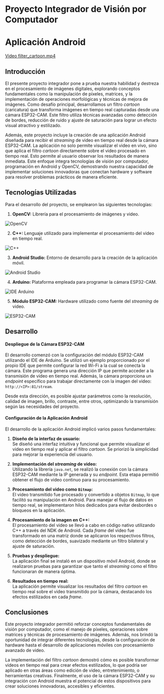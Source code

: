 # Proyecto Integrador de Visión por Computador

# Aplicación Android

[Video filter_cartoon.mp4](https://youtu.be/A2qymzsf16Q)

## Introducción

El presente proyecto integrador pone a prueba nuestra habilidad y destreza en el procesamiento de imágenes digitales, explorando conceptos fundamentales como la manipulación de píxeles, matrices, y la implementación de operaciones morfológicas y técnicas de mejora de imágenes. Como desafío principal, desarrollamos un filtro *cartoon* (caricatura) que transforma imágenes en tiempo real capturadas desde una cámara ESP32-CAM. Este filtro utiliza técnicas avanzadas como detección de bordes, reducción de ruido y ajuste de saturación para lograr un efecto visual atractivo y estilizado.

Además, este proyecto incluye la creación de una aplicación Android diseñada para recibir el *streaming* de video en tiempo real desde la cámara ESP32-CAM. La aplicación no solo permite visualizar el video en vivo, sino que aplica el filtro *cartoon* directamente sobre el video procesado en tiempo real. Esto permite al usuario observar los resultados de manera inmediata. Este enfoque integra tecnologías de visión por computador, programación en Android y OpenCV, demostrando nuestra capacidad de implementar soluciones innovadoras que conectan hardware y software para resolver problemas prácticos de manera eficiente.

## Tecnologías Utilizadas

Para el desarrollo del proyecto, se emplearon las siguientes tecnologías:

1. **OpenCV:** Librería para el procesamiento de imágenes y video.

![OpenCV](https://upload.wikimedia.org/wikipedia/commons/thumb/3/32/OpenCV_Logo_with_text_svg_version.svg/800px-OpenCV_Logo_with_text_svg_version.svg.png)

2. **C++:** Lenguaje utilizado para implementar el procesamiento del video en tiempo real.

![C++](https://encrypted-tbn2.gstatic.com/images?q=tbn:ANd9GcSFQlJS-SEBXODRztLIs5VW-RL3U1IFXIH7e5Np9NrKuVYzqDRiEhUYQ2QvJz7NahmsuG4zokC-95MgmUVNmbVn0bzd4lGfrN5qOHIMeg)

3. **Android Studio:** Entorno de desarrollo para la creación de la aplicación móvil.

![Android Studio](https://encrypted-tbn0.gstatic.com/images?q=tbn:ANd9GcQuttp_isCbO4DFr4jH61d8BTt9CM1gBs6EXA&s)

4. **Arduino:** Plataforma empleada para programar la cámara ESP32-CAM.

![IDE Arduino](https://images.sftcdn.net/images/t_app-icon-m/p/222e795e-f251-4cff-8eed-2721443b569c/2420662603/arduino-ide-logo.png)

5. **Módulo ESP32-CAM:** Hardware utilizado como fuente del *streaming* de video.

![ESP32-CAM](https://circuitpython.org/assets/images/boards/large/ai-thinker-esp32-cam.jpg)

## Desarrollo

#### Despliegue de la Cámara ESP32-CAM

El desarrollo comenzó con la configuración del módulo ESP32-CAM utilizando el IDE de Arduino. Se utilizó un ejemplo proporcionado por el propio IDE que permite configurar la red Wi-Fi a la cual se conecta la cámara. Este programa genera una dirección IP que permite acceder a la transmisión de video en tiempo real. Además, la cámara proporciona un *endpoint* específico para trabajar directamente con la imagen del video:  
`http://<IP>:81/stream`.

Desde esta dirección, es posible ajustar parámetros como la resolución, calidad de imagen, brillo, contraste, entre otros, optimizando la transmisión según las necesidades del proyecto.

#### Configuración de la Aplicación Android

El desarrollo de la aplicación Android implicó varios pasos fundamentales:

1. **Diseño de la interfaz de usuario:**  
   Se diseñó una interfaz intuitiva y funcional que permite visualizar el video en tiempo real y aplicar el filtro *cartoon*. Se priorizó la simplicidad para mejorar la experiencia del usuario.

2. **Implementación del *streaming* de video:**  
   Utilizando la librería `java.net`, se realizó la conexión con la cámara ESP32-CAM mediante la IP generada y su *endpoint*. Esta etapa permitió obtener el flujo de video continuo para su procesamiento.

3. **Procesamiento del video como `Bitmap`:**  
   El video transmitido fue procesado y convertido a objetos `Bitmap`, lo que facilitó su manipulación en Android. Para manejar el flujo de datos en tiempo real, se implementaron hilos dedicados para evitar desbordes o bloqueos en la aplicación.

4. **Procesamiento de la imagen en C++:**  
   El procesamiento del video se llevó a cabo en código nativo utilizando C++ a través del NDK de Android. Cada *frame* del video fue transformado en una matriz donde se aplicaron los respectivos filtros, como detección de bordes, suavizado mediante un filtro bilateral y ajuste de saturación.

5. **Pruebas y despliegue:**  
   La aplicación final se instaló en un dispositivo móvil Android, donde se realizaron pruebas para garantizar que tanto el *streaming* como el filtro funcionaran de manera óptima.

6. **Resultados en tiempo real:**  
   La aplicación permite visualizar los resultados del filtro *cartoon* en tiempo real sobre el video transmitido por la cámara, destacando los efectos estilizados en cada *frame*.

## Conclusiones

Este proyecto integrador permitió reforzar conceptos fundamentales de visión por computador, como el manejo de píxeles, operaciones sobre matrices y técnicas de procesamiento de imágenes. Además, nos brindó la oportunidad de integrar diferentes tecnologías, desde la configuración de hardware hasta el desarrollo de aplicaciones móviles con procesamiento avanzado de video.

La implementación del filtro *cartoon* demostró cómo es posible transformar videos en tiempo real para crear efectos estilizados, lo que podría ser aplicado en otras áreas como edición de video, entretenimiento, o herramientas creativas. Finalmente, el uso de la cámara ESP32-CAM y su integración con Android muestra el potencial de estos dispositivos para crear soluciones innovadoras, accesibles y eficientes.